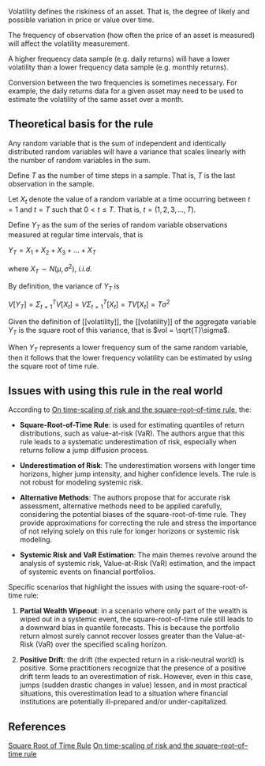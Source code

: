 Volatility defines the riskiness of an asset. That is, the degree of likely and possible variation in price or value over time.

The frequency of observation (how often the price of an asset is measured) will affect the volatility measurement.

A higher frequency data sample (e.g. daily returns) will have a lower volatility than a lower frequency data sample (e.g. monthly returns).

Conversion between the two frequencies is sometimes necessary. For example, the daily returns data for a given asset may need to be used to estimate the volatility of the same asset over a month.

## Theoretical basis for the rule  

Any random variable that is the sum of independent and identically distributed random variables will have a variance that scales linearly with the number of random variables in the sum.

Define $T$ as the number of time steps in a sample. That is, $T$ is the last observation in the sample.

Let $X_t$ denote the value of a random variable at a time occurring between $t=1$ and $t=T$ such that $0 < t \le T$. That is, $t=(1,2,3,...,T)$.

Define $Y_T$ as the sum of the series of random variable observations measured at regular time intervals, that is

$Y_T=X_1+X_2+X_3+…+X_T$

where $X_T \sim N(\mu,\sigma^2)$, _i.i.d._

By definition, the variance of $Y_T$ is

$V[Y_T] = \Sigma_{t=1}^{T} V[X_t] = V\Sigma_{t=1}^{T} [X_t] = T V[X_t] = T\sigma^2$

Given the definition of [[volatility]], the [[volatility]] of the aggregate variable $Y_T$ is the square root of this variance, that is $vol = \sqrt{T}\sigma$.

When $Y_T$ represents a lower frequency sum of the same random variable, then it follows that the lower frequency volatility can be estimated by using the square root of time rule.

## Issues with using this rule in the real world
According to [On time-scaling of risk and the square–root–of–time rule](inbox/On%20time-scaling%20of%20risk%20and%20the%20square–root–of–time%20rule.md), the:

- **Square-Root-of-Time Rule**: is used for estimating quantiles of return distributions, such as value-at-risk (VaR). The authors argue that this rule leads to a systematic underestimation of risk, especially when returns follow a jump diffusion process.
    
- **Underestimation of Risk**: The underestimation worsens with longer time horizons, higher jump intensity, and higher confidence levels. The rule is not robust for modeling systemic risk.
    
- **Alternative Methods**: The authors propose that for accurate risk assessment, alternative methods need to be applied carefully, considering the potential biases of the square-root-of-time rule. They provide approximations for correcting the rule and stress the importance of not relying solely on this rule for longer horizons or systemic risk modeling.
    
- **Systemic Risk and VaR Estimation**: The main themes revolve around the analysis of systemic risk, Value-at-Risk (VaR) estimation, and the impact of systemic events on financial portfolios. 
    
Specific scenarios that highlight the issues with using the square-root-of-time rule:

1. **Partial Wealth Wipeout**: in a scenario where only part of the wealth is wiped out in a systemic event, the square-root-of-time rule still leads to a downward bias in quantile forecasts. This is because the portfolio return almost surely cannot recover losses greater than the Value-at-Risk (VaR) over the specified scaling horizon.
    
2. **Positive Drift**: the drift (the expected return in a risk-neutral world) is positive. Some practitioners recognize that the presence of a positive drift term leads to an overestimation of risk. However, even in this case, jumps (sudden drastic changes in value) lessen, and in most practical situations, this overestimation lead to a situation where financial institutions are potentially ill-prepared and/or under-capitalized.
    

## References
[Square Root of Time Rule](Square%20Root%20of%20Time%20Rule.md)
[On time-scaling of risk and the square–root–of–time rule](inbox/On%20time-scaling%20of%20risk%20and%20the%20square–root–of–time%20rule.md)

